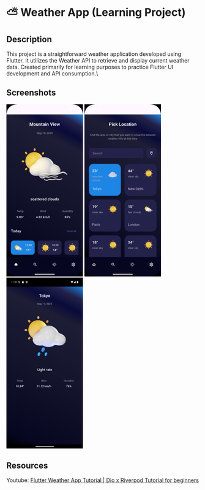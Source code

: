 # ⛅ Weather App (Learning Project)

## Description
This project is a straightforward weather application developed using Flutter. It utilizes the Weather API to retrieve and display current weather data. Created primarily for learning purposes to practice Flutter UI development and API consumption.\

## Screenshots
<p float="left">
<img src="docs/screenshot/home_page.png" width="200"/>
<img src="docs/screenshot/search_page.png" width="200"/>
<img src="docs/screenshot/weather_detail_page.png" width="200"/>
</p>

## Resources
Youtube: [Flutter Weather App Tutorial | Dio x Riverpod Tutorial for beginners](https://youtu.be/msoKuk-5QFg)